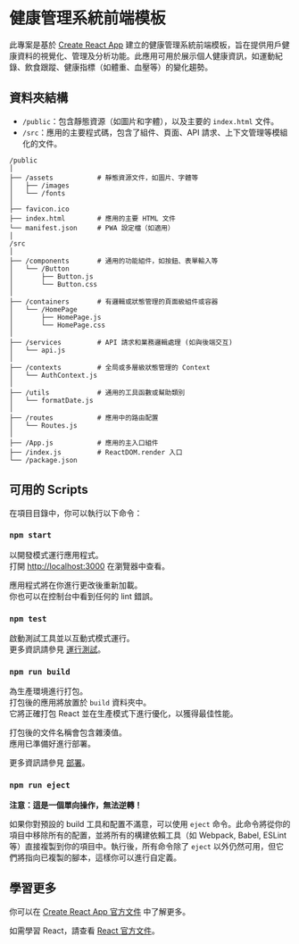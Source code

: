 # 健康管理系統前端模板

此專案是基於 [Create React App](https://github.com/facebook/create-react-app) 建立的健康管理系統前端模板，旨在提供用戶健康資料的視覺化、管理及分析功能。此應用可用於展示個人健康資訊，如運動紀錄、飲食跟蹤、健康指標（如體重、血壓等）的變化趨勢。

## 資料夾結構

- `/public`：包含靜態資源（如圖片和字體），以及主要的 `index.html` 文件。
- `/src`：應用的主要程式碼，包含了組件、頁面、API 請求、上下文管理等模組化的文件。

```plaintext
/public
│
├── /assets           # 靜態資源文件，如圖片、字體等
│   ├── /images
│   └── /fonts
│
├── favicon.ico
├── index.html        # 應用的主要 HTML 文件
└── manifest.json     # PWA 設定檔（如適用）
│
/src
│
├── /components       # 通用的功能組件，如按鈕、表單輸入等
│   └── /Button
│       ├── Button.js
│       └── Button.css
│
├── /containers       # 有邏輯或狀態管理的頁面級組件或容器
│   └── /HomePage
│       ├── HomePage.js
│       └── HomePage.css
│
├── /services         # API 請求和業務邏輯處理 (如與後端交互)
│   └── api.js
│
├── /contexts         # 全局或多層級狀態管理的 Context
│   └── AuthContext.js
│
├── /utils            # 通用的工具函數或幫助類別
│   └── formatDate.js
│
├── /routes           # 應用中的路由配置
│   └── Routes.js
│
├── /App.js           # 應用的主入口組件
├── /index.js         # ReactDOM.render 入口
└── /package.json
```

## 可用的 Scripts

在項目目錄中，你可以執行以下命令：

### `npm start`

以開發模式運行應用程式。\
打開 [http://localhost:3000](http://localhost:3000) 在瀏覽器中查看。

應用程式將在你進行更改後重新加載。\
你也可以在控制台中看到任何的 lint 錯誤。

### `npm test`

啟動測試工具並以互動式模式運行。\
更多資訊請參見 [運行測試](https://facebook.github.io/create-react-app/docs/running-tests)。

### `npm run build`

為生產環境進行打包。\
打包後的應用將放置於 `build` 資料夾中。\
它將正確打包 React 並在生產模式下進行優化，以獲得最佳性能。

打包後的文件名稱會包含雜湊值。\
應用已準備好進行部署。

更多資訊請參見 [部署](https://facebook.github.io/create-react-app/docs/deployment)。

### `npm run eject`

**注意：這是一個單向操作，無法逆轉！**

如果你對預設的 build 工具和配置不滿意，可以使用 `eject` 命令。此命令將從你的項目中移除所有的配置，並將所有的構建依賴工具（如 Webpack, Babel, ESLint 等）直接複製到你的項目中。執行後，所有命令除了 `eject` 以外仍然可用，但它們將指向已複製的腳本，這樣你可以進行自定義。

## 學習更多

你可以在 [Create React App 官方文件](https://facebook.github.io/create-react-app/docs/getting-started) 中了解更多。

如需學習 React，請查看 [React 官方文件](https://reactjs.org/)。